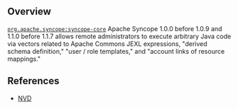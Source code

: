 ## Overview
[`org.apache.syncope:syncope-core`](http://search.maven.org/#search%7Cga%7C1%7Ca%3A%22syncope-core%22)
Apache Syncope 1.0.0 before 1.0.9 and 1.1.0 before 1.1.7 allows remote administrators to execute arbitrary Java code via vectors related to Apache Commons JEXL expressions, "derived schema definition," "user / role templates," and "account links of resource mappings."

## References
- [NVD](https://web.nvd.nist.gov/view/vuln/detail?vulnId=CVE-2014-0111)